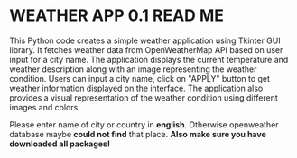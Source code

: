 # WEATHER APP 0.1 READ ME
This Python code creates a simple weather application using Tkinter GUI library. It fetches weather data from OpenWeatherMap API based on user input for a city name. 
The application displays the current temperature and weather description along with an image representing the weather condition. 
Users can input a city name, click on "APPLY" button to get weather information displayed on the interface. 
The application also provides a visual representation of the weather condition using different images and colors.

Please enter name of city or country in **english**. Otherwise openweather database maybe **could not find** that place.
**Also make sure you have downloaded all packages!**
